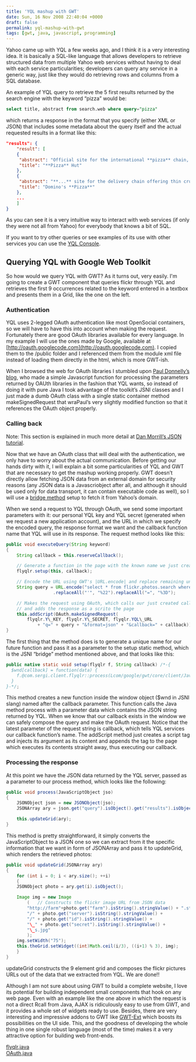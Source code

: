 ```yaml
---
title: 'YQL mashup with GWT'
date: Sun, 16 Nov 2008 22:40:04 +0000
draft: false
permalink: yql-mashup-with-gwt
tags: [gwt, java, javascript, programming]
---
```


Yahoo came up with YQL a few weeks ago, and I think it is a very interesting idea. It is basically a SQL-like language that allows developers to retrieve structured data from multiple Yahoo web services without having to deal with each service particularities; developers can query any service in a generic way, just like they would do retrieving rows and columns from a SQL database.

<!-- more -->

An example of YQL query to retrieve the 5 first results returned by the search engine with the keyword “pizza” would be:

```sql
select title, abstract from search.web where query="pizza"
```

which returns a response in the format that you specify (either XML or JSON) that includes some metadata about the query itself and the actual requested results in a format like this:

```json
"results": {
    "result": [
    {
     "abstract": "Official site for the international **pizza** chain, with online ordering, etc.",
     "title": "**Pizza** Hut"
    },
    {
     "abstract": "**...** site for the delivery chain offering thin crust, deep dish, etc.",
     "title": "Domino's **Pizza**"
    },
    ...
    ]
}
```

As you can see it is a very intuitive way to interact with web services (if only they were not all from Yahoo) for everybody that knows a bit of SQL.

If you want to try other queries or see examples of its use with other services you can use the [YQL Console](http://developer.yahoo.com/yql/console/).

Querying YQL with Google Web Toolkit
------------------------------------

So how would we query YQL with GWT? As it turns out, very easily. I'm going to create a GWT component that queries flickr through YQL and retrieves the first 9 occurrences related to the keyword entered in a textbox and presents them in a Grid, like the one on the left.

### Authentication

YQL uses 2-legged OAuth authentication like most OpenSocial containers, so we will have to have this into account when making the request. Fortunately there are good OAuth libraries available for every language. In my example I will use the ones made by Google, available at [http://oauth.googlecode.com](http://oauth.googlecode.com). I copied them to the /public folder and I referenced them from the module xml file instead of loading them directly in the html, which is more GWT-ish. 

When I browsed the web for OAuth libraries I stumbled upon [Paul Donnelly’s blog](http://paul.donnelly.org), who made a simple Javascript function for processing the parameters returned by OAUth libraries in the fashion that YQL wants, so instead of doing it with pure Java I took advantage of the toolkit’s JSNI classes and I just made a dumb OAuth class with a single static container method makeSignedRequest that wraPaul’s very slightly modified function so that it references the OAuth object properly.

### Calling back

Note: This section is explained in much more detail at [Dan Morrill’s JSON tutorial](http://code.google.com/support/bin/answer.py?answer=65632&topic=11368). 

Now that we have an OAuth class that will deal with the authentication, we only have to worry about the actual communication. Before getting our hands dirty with it, I will explain a bit some particularities of YQL and GWT that are necessary to get the mashup working properly. GWT doesn’t directly allow fetching JSON data from an external domain for security reasons (any JSON data is a Javascriobject after all, and although it should be used only for data transport, it can contain executable code as well), so I will use a [bridge method](http://code.google.com/support/bin/answer.py?answer=55954&topic=10213) setup to fetch it from Yahoo’s domain. 

When we send a request to YQL through OAuth, we send some important parameters with it: our personal YQL key and YQL secret (generated when we request a new application account), and the URL in which we specify the encoded query, the response format we want and the callback function name that YQL will use in its response. The request method looks like this:

```java
public void executeQuery(String keyword)
{
    String callback = this.reserveCallback();

    // Generate a function in the page with the known name we just created
    flyqlr.setup(this, callback);

    // Encode the URL using GWT's |URL.encode| and replace remaining unencoded characters
    String query = URL.encode("select * from flickr.photos.search where text = '" + keyword + "' limit 9")
                  .replaceAll("'", "%22").replaceAll("=", "%3D");

    // Makes the request using OAuth, which calls our just created callback
    // and adds the response as a scrito the page
    this.addScript(OAuth.makeSignedRequest(
        flyqlr.Y\_KEY, flyqlr.Y\_SECRET, flyqlr.YQL\_URL
            + "q=" + query + "&format=json" + "&callback=" + callback));
}
```

The first thing that the method does is to generate a unique name for our future function and pass it as a parameter to the setup static method, which is the JSNI “bridge” method mentioned above, and that looks like this:

```java
public native static void setup(flyqlr f, String callback) /*-{
  $wnd[callback] = function(data) {
    f.@com.sergi.client.flyqlr::process(Lcom/google/gwt/core/client/JavaScriptObject;)(data);
  }
}-*/;
```
This method creates a new function inside the window object ($wnd in JSNI slang) named after the callback parameter. This function calls the Java method process with a parameter data which contains the JSON string returned by YQL. When we know that our callback exists in the window we can safely compose the query and make the OAuth request. Notice that the latest parameter of the request string is callback, which tells YQL services our callback function’s name. The addScript method just creates a script tag and injects its argument as its content and appends the tag to the page which executes its contents straight away, thus executing our callback.

### Processing the response

At this point we have the JSON data returned by the YQL server, passed as a parameter to our process method, which looks like the following:

```java
public void process(JavaScriptObject jso)
{
    JSONObject json = new JSONObject(jso);
    JSONArray ary = json.get("query").isObject().get("results").isObject().get("photo").isArray();

    this.updateGrid(ary);
}
```

This method is pretty straightforward, it simply converts the JavaScriptObject to a JSON one so we can extract from it the specific information that we want in form of JSONArray and pass it to updateGrid, which renders the retrieved photos:

```java
public void updateGrid(JSONArray ary)
{
    for (int i = 0; i < ary.size(); ++i)
    {
    JSONObject photo = ary.get(i).isObject();

    Image img = new Image
        (   // Constructs the flickr image URL from JSON data
        "http://farm"+photo.get("farm").isString().stringValue() + ".static.flickr.com" +
        "/" + photo.get("server").isString().stringValue() +
        "/" + photo.get("id").isString().stringValue() +
        "\_" + photo.get("secret").isString().stringValue() +
        "\_s.jpg"
        );
    img.setWidth("75");
    this.theGrid.setWidget((int)Math.ceil(i/3), ((i+1) % 3), img);
    }
}
```

updateGrid constructs the 9 element grid and composes the flickr pictures URLs out of the data that we extracted from YQL. We are done!! 

Although I am not sure about using GWT to build a complete website, I love its potential for building independent small components that hook on any web page. Even with an example like the one above in which the request is not a direct Rcall from Java, AJAX is ridiculously easy to use from GWT, and it provides a whole set of widgets ready to use. Besides, there are very interesting and impressive addons to GWT like [GWT-Ext](http://code.google.com/p/gwt-ext) which boosts its possibilities on the UI side. This, and the goodness of developing the whole thing in one single robust language (most of the time) makes it a very attractive option for building web front-ends. 

[flyqlr.java](http://sergimansilla.com/public/flyqlr/flyqlr/src/com/sergi/client/flyqlr.java)  
[OAuth.java](http://sergimansilla.com/public/flyqlr/flyqlr/src/com/sergi/client/OAuth.java)